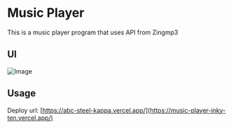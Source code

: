 
# Music Player

This is a music player program that uses API from Zingmp3



## UI
![Image](https://github.com/user-attachments/assets/93107902-2583-4e56-81b1-9185acb2470e)

## Usage
Deploy url: [https://abc-steel-kappa.vercel.app/](https://music-player-inky-ten.vercel.app/)


